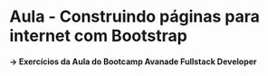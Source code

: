 # Aula - Construindo páginas para internet com Bootstrap

#### -> Exercícios da Aula do Bootcamp Avanade Fullstack Developer
